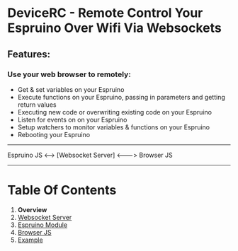 # DeviceRC - Remote Control Your Espruino Over Wifi Via Websockets

## Features:

### Use your web browser to remotely:
 - Get & set variables on your Espruino
 - Execute functions on your Espruino, passing in parameters and getting return values
 - Executing new code or overwriting existing code on your Espruino
 - Listen for events on on your Espruino
 - Setup watchers to monitor variables & functions on your Espruino
 - Rebooting your Espruino

----------------------------------------------

Espruino JS <-->  [Websocket Server] <---> Browser JS

----------------------------------------------

# Table Of Contents
 1. **Overview**
 2. [Websocket Server](https://github.com/protoroboticsgit/espruino/blob/master/devicerc/readme_server.md)
 3. [Espruino Module](https://github.com/protoroboticsgit/espruino/tree/master/devicerc/readme_espruino.md)
 4. [Browser JS](https://github.com/protoroboticsgit/espruino/blob/master/devicerc/readme_browser.md)
 5. [Example](https://github.com/protoroboticsgit/espruino/tree/master/devicerc/example)


